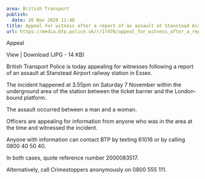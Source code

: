 ```yaml
area: British Transport
publish:
  date: 26 Nov 2020 11:48
title: Appeal for witness after a report of an assault at Stanstead Airport railway station - Essex
url: https://media.btp.police.uk/r/17476/appeal_for_witness_after_a_report_of_an_assault_a
```

Appeal

View | Download (JPG - 14 KB)

British Transport Police is today appealing for witnesses following a report of an assault at Stanstead Airport railway station in Essex.

The incident happened at 3.55pm on Saturday 7 November within the underground area of the station between the ticket barrier and the London-bound platform.

The assault occurred between a man and a woman.

Officers are appealing for information from anyone who was in the area at the time and witnessed the incident.

Anyone with information can contact BTP by texting 61016 or by calling 0800 40 50 40.

In both cases, quote reference number 2000083517.

Alternatively, call Crimestoppers anonymously on 0800 555 111.
